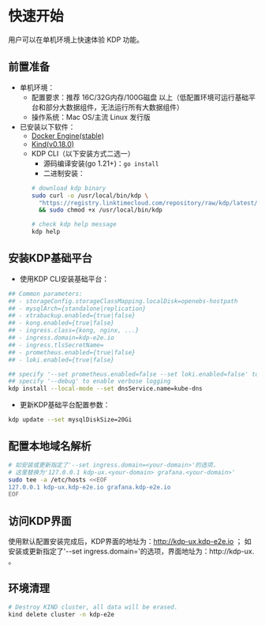 # 快速开始
用户可以在单机环境上快速体验 KDP 功能。

## 前置准备

* 单机环境：
  - 配置要求：推荐 16C/32G内存/100G磁盘 以上（低配置环境可运行基础平台和部分大数据组件，无法运行所有大数据组件）
  - 操作系统：Mac OS/主流 Linux 发行版
* 已安装以下软件：
  - [Docker Engine(stable)](https://docs.docker.com/engine/install/)
  - [Kind(v0.18.0)](https://github.com/kubernetes-sigs/kind/releases/tag/v0.18.0)
  - KDP CLI（以下安装方式二选一）
    - 源码编译安装(go 1.21+)：`go install`
    - 二进制安装：
    ```bash
    # download kdp binary
    sudo curl -o /usr/local/bin/kdp \
      "https://registry.linktimecloud.com/repository/raw/kdp/latest/kdp-$(echo $(uname -s) | tr '[:upper:]' '[:lower:]')-amd64" \
      && sudo chmod +x /usr/local/bin/kdp
    
    # check kdp help message
    kdp help
    ```

## 安装KDP基础平台

* 使用KDP CLI安装基础平台：
```bash
## Common parameters:
## - storageConfig.storageClassMapping.localDisk=openebs-hostpath
## - mysqlArch={standalone|replication}
## - xtrabackup.enabled={true|false}
## - kong.enabled={true|false}
## - ingress.class={kong, nginx, ...}
## - ingress.domain=kdp-e2e.io
## - ingress.tlsSecretName=
## - prometheus.enabled={true|false}
## - loki.enabled={true|false}

## specify '--set prometheus.enabled=false --set loki.enabled=false' to disable prometheus and loki on limited resources environment
## specify '--debug' to enable verbose logging
kdp install --local-mode --set dnsService.name=kube-dns

```

* 更新KDP基础平台配置参数：
```bash
kdp update --set mysqlDiskSize=20Gi

```

## 配置本地域名解析
```bash
# 如安装或更新指定了'--set ingress.domain=<your-domain>'的选项，
# 这里替换为'127.0.0.1 kdp-ux.<your-domain> grafana.<your-domain>'
sudo tee -a /etc/hosts <<EOF
127.0.0.1 kdp-ux.kdp-e2e.io grafana.kdp-e2e.io 
EOF

```

## 访问KDP界面
使用默认配置安装完成后，KDP界面的地址为：http://kdp-ux.kdp-e2e.io ；
如安装或更新指定了'--set ingress.domain=<your-domain>'的选项，界面地址为：http://kdp-ux.<your-domain> 。

## 环境清理
```bash
# Destroy KIND cluster, all data will be erased.
kind delete cluster -n kdp-e2e

```
